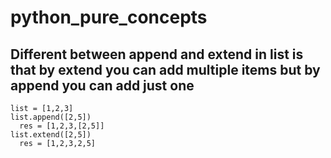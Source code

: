 # python_pure_concepts

## Different between append and extend in list is that by extend you can add multiple items but by append you can add just one
```
list = [1,2,3]
list.append([2,5])
  res = [1,2,3,[2,5]]
list.extend([2,5])
  res = [1,2,3,2,5]
```
